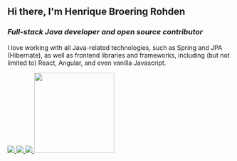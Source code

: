 ## Hi there, I'm Henrique Broering Rohden

### _Full-stack Java developer and open source contributor_

I love working with all Java-related technologies, such as Spring and JPA (Hibernate), as well as frontend libraries and frameworks, including (but not limited to) React, Angular, and even vanilla Javascript.

<a href="https://www.linkedin.com/in/henriquerohden/">
  <img src="https://img.shields.io/badge/linkedin-%230077B5.svg?&style=for-the-badge&logo=linkedin&logoColor=white" />
</a>

<a href="https://www.facebook.com/henrique.rohden/">
  <img src="https://img.shields.io/badge/Facebook-1877F2?style=for-the-badge&logo=facebook&logoColor=white" />
</a>

<a href="https://twitter.com/henriquerohden">
  <img src="https://img.shields.io/badge/Twitter-1DA1F2?style=for-the-badge&logo=twitter&logoColor=white" />
</a>

<img height="180em" src="https://github-readme-stats.vercel.app/api?username=hrohden&show_icons=true&hide_border=true&&count_private=true&include_all_commits=true" />
<!--
**hrohden/hrohden** is a ✨ _special_ ✨ repository because its `README.md` (this file) appears on your GitHub profile.

Here are some ideas to get you started:

- 🔭 I’m currently working on ...
- 🌱 I’m currently learning ...
- 👯 I’m looking to collaborate on ...
- 🤔 I’m looking for help with ...
- 💬 Ask me about ...
- 📫 How to reach me: ...
- 😄 Pronouns: ...
- ⚡ Fun fact: ...
-->
